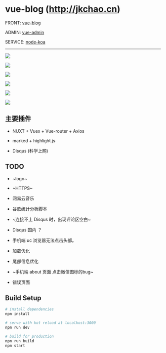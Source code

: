 # vue-blog (http://jkchao.cn)

FRONT: [vue-blog](https://github.com/jkchao/vue-blog)

ADMIN: [vue-admin](https://github.com/jkchao/vue-admin)

SERVICE: [node-koa](https://github.com/jkchao/node-koa)

---

![](https://github.com/jkchao/vue-blog/raw/master/images/1.png)

![](https://github.com/jkchao/vue-blog/raw/master/images/2.png)

![](https://github.com/jkchao/vue-blog/raw/master/images/3.png)

![](https://github.com/jkchao/vue-blog/raw/master/images/4.png)

![](https://github.com/jkchao/vue-blog/raw/master/images/5.png)

![](https://github.com/jkchao/vue-blog/raw/master/images/6.png)



## 主要插件

 - NUXT + Vuex + Vue-router + Axios

 - marked + highlight.js
 
 - Disqus (科学上网)

 
## TODO

- ~logo~

- ~HTTPS~

- 网易云音乐

- 谷歌统计分析脚本

- ~连接不上 Disqus 时，出现评论区空白~

- Disqus 国内 ？

- 手机端 uc 浏览器无法点击头部。

- 加载优化

- 尾部信息优化

- ~手机端 about 页面 点击微信图标的bug~

- 错误页面

## Build Setup

``` bash
# install dependencies
npm install

# serve with hot reload at localhost:3000
npm run dev

# build for production
npm run build
npm start

```



